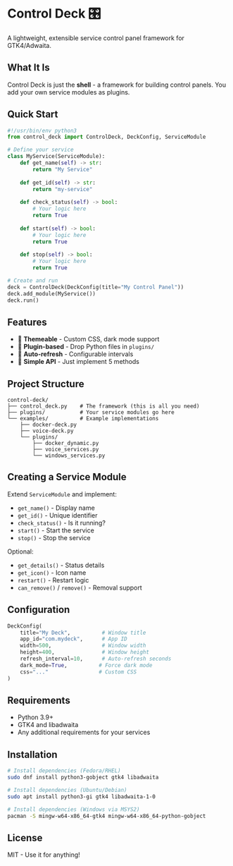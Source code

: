 # Control Deck 🎛️

A lightweight, extensible service control panel framework for GTK4/Adwaita.

## What It Is

Control Deck is just the **shell** - a framework for building control panels. You add your own service modules as plugins.

## Quick Start

```python
#!/usr/bin/env python3
from control_deck import ControlDeck, DeckConfig, ServiceModule

# Define your service
class MyService(ServiceModule):
    def get_name(self) -> str:
        return "My Service"
    
    def get_id(self) -> str:
        return "my-service"
    
    def check_status(self) -> bool:
        # Your logic here
        return True
    
    def start(self) -> bool:
        # Your logic here
        return True
    
    def stop(self) -> bool:
        # Your logic here
        return True

# Create and run
deck = ControlDeck(DeckConfig(title="My Control Panel"))
deck.add_module(MyService())
deck.run()
```

## Features

- 🎨 **Themeable** - Custom CSS, dark mode support
- 🔌 **Plugin-based** - Drop Python files in `plugins/` 
- 🔄 **Auto-refresh** - Configurable intervals
- 🧩 **Simple API** - Just implement 5 methods

## Project Structure

```
control-deck/
├── control_deck.py    # The framework (this is all you need)
├── plugins/           # Your service modules go here
└── examples/          # Example implementations
    ├── docker-deck.py
    ├── voice-deck.py
    └── plugins/
        ├── docker_dynamic.py
        ├── voice_services.py
        └── windows_services.py
```

## Creating a Service Module

Extend `ServiceModule` and implement:
- `get_name()` - Display name
- `get_id()` - Unique identifier  
- `check_status()` - Is it running?
- `start()` - Start the service
- `stop()` - Stop the service

Optional:
- `get_details()` - Status details
- `get_icon()` - Icon name
- `restart()` - Restart logic
- `can_remove()` / `remove()` - Removal support

## Configuration

```python
DeckConfig(
    title="My Deck",          # Window title
    app_id="com.mydeck",      # App ID
    width=500,                # Window width
    height=400,               # Window height
    refresh_interval=10,      # Auto-refresh seconds
    dark_mode=True,          # Force dark mode
    css="..."                # Custom CSS
)
```

## Requirements

- Python 3.9+
- GTK4 and libadwaita
- Any additional requirements for your services

## Installation

```bash
# Install dependencies (Fedora/RHEL)
sudo dnf install python3-gobject gtk4 libadwaita

# Install dependencies (Ubuntu/Debian)
sudo apt install python3-gi gtk4 libadwaita-1-0

# Install dependencies (Windows via MSYS2)
pacman -S mingw-w64-x86_64-gtk4 mingw-w64-x86_64-python-gobject
```

## License

MIT - Use it for anything!